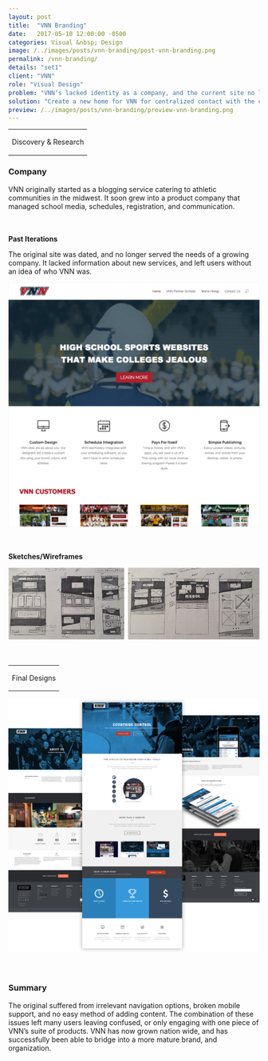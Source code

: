 ```yaml
---
layout: post
title:  "VNN Branding"
date:   2017-05-10 12:00:00 -0500
categories: Visual &nbsp; Design
image: /../images/posts/vnn-branding/post-vnn-branding.png
permalink: /vnn-branding/
details: "set1"
client: "VNN"
role: "Visual Design"
problem: "VNN’s lacked identity as a company, and the current site no longer met the needs of a growing company."
solution: "Create a new home for VNN for centralized contact with the community, and customers."
preview: /../images/posts/vnn-branding/preview-vnn-branding.png
---
```



<table class="post-content-section-title">
  <tr>
    <td>
      <p class="section-title">Discovery & Research</p>
    </td>
  </tr>
</table>

### Company

VNN originally started as a blogging service catering to athletic communities in the midwest. It soon grew into a product company that managed school media, schedules, registration, and communication.
<br>
<br>
<br>

**Past Iterations**

The original site was dated, and no longer served the needs of a growing company. It lacked information about new services, and left users without an idea of who VNN was.

![vnnbranding](/../images/posts/vnn-branding/vnn-oldsite.png)
<br>
<br>
<br>

**Sketches/Wireframes**

![vnnbranding](/../images/posts/vnn-branding/vnn-wires.png)
<br>
<br>
<br>


<table class="post-content-section-title vnn-brand">
  <tr>
    <td>
      <p class="section-title">Final Designs</p>
    </td>
  </tr>
</table>

![vnnbranding](/../images/posts/vnn-branding/vnn-site.png "Logo Title Text 1")
<br>
<br>
<br>

### Summary

The original suffered from irrelevant navigation options, broken mobile support, and no easy method of adding content. The combination of these issues left many users leaving confused, or only engaging with one piece of VNN’s suite of products. VNN has now grown nation wide, and has successfully been able to bridge into a more mature brand, and organization.
